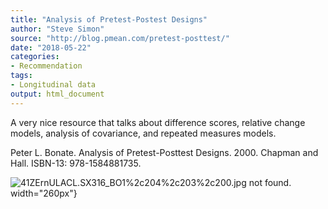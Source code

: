 ```yaml
---
title: "Analysis of Pretest-Postest Designs"
author: "Steve Simon"
source: "http://blog.pmean.com/pretest-posttest/"
date: "2018-05-22"
categories:
- Recommendation
tags:
- Longitudinal data
output: html_document
---
```


A very nice resource that talks about difference scores, relative change
models, analysis of covariance, and repeated measures
models.

<!---More--->

Peter L. Bonate. Analysis of Pretest-Posttest Designs. 2000. Chapman and
Hall. ISBN-13: 978-1584881735.

![41ZErnULACL._SX316_BO1%2c204%2c203%2c200_.jpg not found.](http://www.pmean.com/new-images/18/pretest-posttest01.png)
width="260px"}


